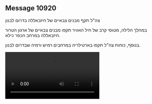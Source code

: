## Message 10920

צה"ל תקף מבנים צבאיים של חיזבאללה בדרום לבנון

במהלך הלילה, מטוסי קרב של חיל האוויר תקפו מבנים צבאיים של ארגון הטרור חיזבאללה במרחב הכפר כילא. 

בנוסף, כוחות צה"ל תקפו בארטילריה במרחבים רמיש ורמיה שבדרום לבנון.

![Video](10920/10920_media.mp4)
